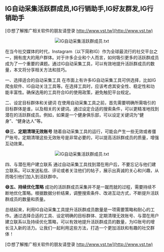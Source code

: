 ## **IG自动采集活跃群成员,IG行销助手,IG好友群发,IG行销助手**

[😍想了解推广相关软件的朋友请登录 http://www.vst.tw](http://www.vst.tw)

 <center><img src="https://vst.tw/MP4/tuiguang/png/3.png" alt="IG自动采集活跃群成员.txt"></center>

在当今社交媒体的时代，Instagram（以下简称IG）作为全球最流行的社交平台之一，拥有庞大的用户群体。对于许多企业和个人而言，如何吸引更多的活跃群成员成为了一个重要的课题。通过IG自动采集工具，可以有效地提升活跃群成员的数量，本文将分享相关方法和技巧。

一、选择适合的自动采集工具
在市面上有许多IG自动采集工具可供选择，比如IG爬虫软件、IG自动关注工具等。在选择工具时，应该考虑其安全性、稳定性和功能丰富性。确保选用的工具符合IG的使用政策，避免触犯平台规定。

二、设定目标群体和关键词
在使用自动采集工具之前，首先需要明确所需吸引的目标群体是谁，以及相关的关键词。通过设定合适的搜索条件，可以更精准地找到潜在的活跃群成员。例如，如果是一个健身俱乐部，可以设定关键词为“健身”、“健身达人”等。

**😄三、定期清理无效账号**
随着自动采集工具的运行，可能会产生一些无效或者僵尸账号。定期清理这些无效账号是非常必要的，可以提高活跃群成员的质量，增强互动效果。

 <center><img src="https://vst.tw/MP4/tuiguang/png/1.png" alt="IG自动采集活跃群成员.txt"></center>

四、与潜在用户建立联系
通过自动采集工具找到潜在用户后，不要忘记与他们建立联系。可以发送私信、评论或者关注他们的帖子，展示出真诚的关心和兴趣，从而吸引他们加入到活跃群中。

**😄五、持续优化策略**
成功的活跃群成员采集并不是一蹴而就的过程，需要持续不断地优化策略。根据数据分析结果，调整搜索条件、改进互动方式，不断提升活跃群成员的数量和质量。

总结起来，利用IG自动采集工具提升活跃群成员数量是一项需要策略和耐心的工作。通过选择合适的工具、设定明确的目标群体、定期清理无效账号、与潜在用户建立联系以及持续优化策略，可以有效地提升活跃群成员的数量，为IG账号的增长注入新的活力。让我们一起利用这些方法，打造一个更加活跃和有趣的社交群体！

[😍想了解推广相关软件的朋友请登录 http://www.vst.tw](http://www.vst.tw)



